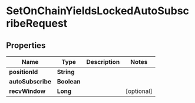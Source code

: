 

# SetOnChainYieldsLockedAutoSubscribeRequest


## Properties

| Name | Type | Description | Notes |
|------------ | ------------- | ------------- | -------------|
|**positionId** | **String** |  |  |
|**autoSubscribe** | **Boolean** |  |  |
|**recvWindow** | **Long** |  |  [optional] |



